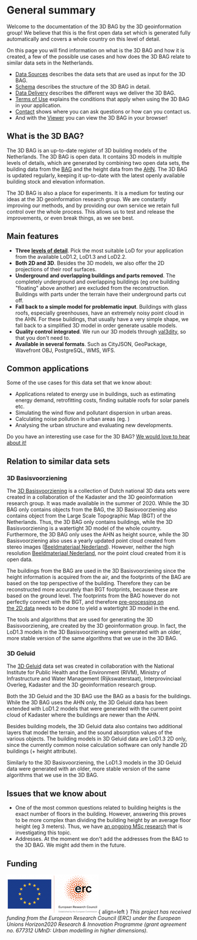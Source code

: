 # General summary

Welcome to the documentation of the 3D BAG by the 3D geoinformation group! We believe that this is the first open data set which is generated fully automatically and covers a whole country on this level of detail.

On this page you will find information on what is the 3D BAG and how it is created, a few of the possible use cases and how does the 3D BAG relate to similar data sets in the Netherlands.

- [Data Sources](overview/sources.md) describes the data sets that are used as input for the 3D BAG.
- [Schema](schema/concepts.md) describes the structure of the 3D BAG in detail.
- [Data Delivery](delivery/webservices.md) describes the different ways we deliver the 3D BAG.
- [Terms of Use](copyright.md) explains the conditions that apply when using the 3D BAG in your application.
- [Contact](contact.md) shows where you can ask questions or how can you contact us.
- And with the [Viewer](https://3dbag.nl) you can view the 3D BAG in your browser!

## What is the 3D BAG?

The 3D BAG is an up-to-date register of 3D building models of the Netherlands. The 3D BAG is open data. It contains 3D models in multiple levels of details, which are generated by combining two open data sets, the building data from the [BAG](overview/sources.md#BAG) and the height data from the [AHN](overview/sources.md#AHN). The 3D BAG is updated regularly, keeping it up-to-date with the latest openly available building stock and elevation information.

The 3D BAG is also a place for experiments. It is a medium for testing our ideas at the 3D geoinformation research group. We are constantly improving our methods, and by providing our own service we retain full control over the whole process. This allows us to test and release the improvements, or even break things, as we see best.

## Main features

- **Three [levels of detail](schema/concepts.md#level-of-detail-lod)**.
    Pick the most suitable LoD for your application from the available LoD1.2, LoD1.3 and LoD2.2.
- **Both 2D and 3D**.
    Besides the 3D models, we also offer the 2D projections of their roof surfaces.
- **Underground and overlapping buildings and parts removed**.
    The completely underground and overlapping buildings (eg one building "floating" above another) are excluded from the reconstruction. Buildings with parts under the terrain have their underground parts cut off.
- **Fall back to a simple model for problematic input**.
    Buildings with glass roofs, especially greenhouses, have an extremely noisy point cloud in the AHN. For these buildings, that usually have a very simple shape, we fall back to a simplified 3D model in order generate usable models.
- **Quality control integrated**.
    We run our 3D models through [val3dity](https://github.com/tudelft3d/val3dity), so that you don't need to.
- **Available in several formats**.
    Such as CityJSON, GeoPackage, Wavefront OBJ, PostgreSQL, WMS, WFS.


## Common applications

Some of the use cases for this data set that we know about:

- Applications related to energy use in buildings, such as estimating energy demand, retrofitting costs, finding suitable roofs for solar panels etc.
- Simulating the wind flow and pollutant dispersion in urban areas.
- Calculating noise pollution in urban areas (eg. [](https://3d.bk.tudelft.nl/projects/noise3d/))
- Analysing the urban structure and evaluating new developments.

Do you have an interesting use case for the 3D BAG? [We would love to hear about it!](contact.md)

## Relation to similar data sets

### 3D Basisvoorziening

The [3D Basisvoorziening](https://www.pdok.nl/3d-basisvoorziening) is a collection of Dutch national 3D data sets were created in a collaboration of the Kadaster and the 3D geoinformation research group. It was made available in the summer of 2020. While the 3D BAG only contains objects from the BAG, the 3D Basisvoorziening also contains object from the Large Scale Topographic Map (BGT) of the Netherlands. Thus, the 3D BAG only contains buildings, while the 3D Basisvoorziening is a watertight 3D model of the whole country. Furthermore, the 3D BAG only uses the AHN as height source, while the 3D Basisvoorziening also uses a yearly updated point cloud created from stereo images ([Beeldmateriaal Nederland](https://www.beeldmateriaal.nl/)). However, neither the high resolution [Beeldmateriaal Nederland](https://www.beeldmateriaal.nl/), nor the point cloud created from it is open data.

<!-- This paragraph is translated from Dutch. You can have a look what which parts (if at all) you would want to retain. -->

The buildings from the BAG are used in the 3D Basisvoorziening since the height information is acquired from the air, and the footprints of the BAG are based on the top perspective of the building. Therefore they can be reconstructed more accurately than BGT footprints, because these are based on the ground level. The footprints from the BAG however do not perfectly connect with the BGT, and therefore <a href=https://docs.geostandaarden.nl/3dbv/prod/#voorbewerking-van-bag-en-bgt>pre-processing on the 2D data</a> needs to be done to yield a watertight 3D model in the end.

The tools and algorithms that are used for generating the 3D Basisvoorziening, are created by the 3D geoinformation group. In fact, the LoD1.3 models in the 3D Basisvoorziening were generated with an older, more stable version of the same algorithms that we use in the 3D BAG.

### 3D Geluid

The [3D Geluid](https://www.pdok.nl/3d-input-data-voor-geluidssimulaties-versie-0.3.1) data set was created in collaboration with the National Institute for Public Health and the Environment (RIVM), Ministry of Infrastructure and Water Management (Rijkswaterstaat), Interprovinciaal Overleg, Kadaster and the 3D geoinformation research group.

Both the 3D Geluid and the 3D BAG use the BAG as a basis for the buildings. While the 3D BAG uses the AHN only, the 3D Geluid data has been extended with LoD1.2 models that were generated with the current point cloud of Kadaster where the buildings are newer than the AHN.

Besides building models, the 3D Geluid data also contains two additional layers that model the terrain, and the sound absorption values of the various objects. The building models in 3D Geluid data are LoD1.3 2D only, since the currently common noise calculation software can only handle 2D buildings (+ height attribute).

Similarly to the 3D Basisvoorziening, the LoD1.3 models in the 3D Geluid data were generated with an older, more stable version of the same algorithms that we use in the 3D BAG.

## Issues that we know about

- One of the most common questions related to building heights is the exact number of floors in the building. However, answering this proves to be more complex than dividing the building height by an average floor height (eg 3 meters). Thus, we have [an ongoing MSc research](https://3d.bk.tudelft.nl/education/#theses) that is investigating this topic.
- Addresses. At the moment we don't add the addresses from the BAG to the 3D BAG. We might add them in the future.

## Funding

![erc_logo](images/erc_logo_small.png){ align=left } *This project has received funding from the European Research Council (ERC) under the European Unions Horizon2020 Research & Innovation Programme (grant agreement no. 677312 UMnD: Urban modelling in higher dimensions).*
